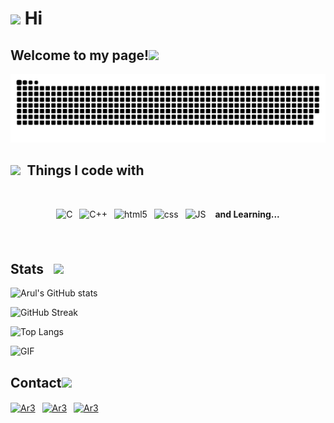 <h1><img src="https://c.tenor.com/xSI1Z0OAJQYAAAAi/smiling-face-with-halo-joypixels.gif" width="30"/> Hi</h1>
<h2>Welcome to my page!<img src="https://c.tenor.com/iHvyWsJA_CMAAAAi/thanks-smile.gif" width="70"/></h2>
<img alt="contribution" src="https://github.com/Aruln3/Aruln3/blob/main/github-contribution-grid-snake.svg" />

<h2><img src="https://c.tenor.com/scJmHcoziLYAAAAi/kelvin-working-from-home.gif" width="80"/>&ensp;Things I code with</h2>
<br>
<p style="text-align:center";>
    <img alt="C" src="https://cdn.icon-icons.com/icons2/2415/PNG/128/c_original_logo_icon_146611.png" width=30px height=30px style="
    padding-bottom: 5px;" />&ensp;
    <img alt="C++" src="https://openhistogram.io/wp-content/uploads/images/c-plus-plus-logo.svg" width="33px" height="32px" style="
    padding-bottom: 7px;">&ensp;
    <img alt="html5" src="https://cdn.icon-icons.com/icons2/2415/PNG/128/html_original_logo_icon_146477.png" width=31px height=32px />&ensp;
    <img alt="css" src="https://cdn.icon-icons.com/icons2/2415/PNG/128/css_original_logo_icon_146575.png" width=31px height=32px />&ensp;
    <img alt="JS" src="https://cdn.icon-icons.com/icons2/2108/PNG/128/javascript_icon_130900.png" width=30px height=31px /> &ensp;
    <b>  and Learning...</b>
 </p><br>

<h2>Stats &ensp;<img src="https://c.tenor.com/T-pW4c5b4y0AAAAi/gofourward-webdesign.gif" width="40"/></h2>
    
![Arul's GitHub stats](https://github-readme-stats.vercel.app/api?username=Aruln3&show_icons=true&theme=radical)

![GitHub Streak](https://github-readme-streak-stats.herokuapp.com/?user=Aruln3&theme=radical)

![Top Langs](https://github-readme-stats.vercel.app/api/top-langs/?username=Aruln3&layout=compact&theme=omni&langs_count=4)

<img  alt="GIF" src="https://c.tenor.com/iYg4CO19cHEAAAAj/cat-meow.gif" width="50px" height="50px" />

<h2>Contact<img src="https://c.tenor.com/yIG048LQlNgAAAAj/smile-kelvin.gif" width="60"/> </h2>
<p align="left">
<a href="https://wa.me/9344678992" target="blank"><img align="center" src="https://cdn2.iconfinder.com/data/icons/social-media-and-payment/64/-09-512.png" alt="Ar3" height="35" width="35" /></a>&ensp;
<a href="https://www.instagram.com/arul_n3/" target="blank"><img align="center" src="https://cdn2.iconfinder.com/data/icons/social-media-and-payment/64/-03-512.png" alt="Ar3" height="40" width="40" /></a>&ensp;
<a href="https://t.me/Arul_n3" target="blank"><img align="center" src="https://cdn2.iconfinder.com/data/icons/social-media-and-payment/64/-59-512.png" alt="Ar3" height="36" width="36" /></a>&ensp;
</p>
<br>
